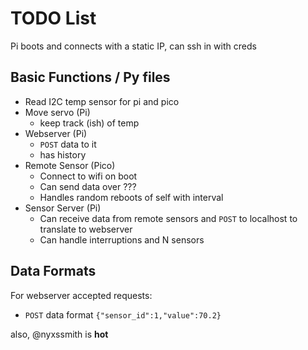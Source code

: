 # TODO List

Pi boots and connects with a static IP, can ssh in with creds

## Basic Functions / Py files

- Read I2C temp sensor for pi and pico
- Move servo (Pi)
  - keep track (ish) of temp
- Webserver (Pi)
  - `POST` data to it
  - has history
- Remote Sensor (Pico)
  - Connect to wifi on boot
  - Can send data over ???
  - Handles random reboots of self with interval
- Sensor Server (Pi)
  - Can receive data from remote sensors and `POST` to localhost to translate to webserver
  - Can handle interruptions and N sensors

## Data Formats

For webserver accepted requests:

- `POST` data format `{"sensor_id":1,"value":70.2}`

also, @nyxssmith is **hot**
